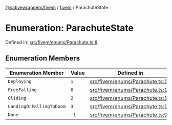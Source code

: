 [@nativewrappers/fivem](../../README.md) / [fivem](../README.md) / ParachuteState

# Enumeration: ParachuteState

Defined in: [src/fivem/enums/Parachute.ts:8](https://github.com/nativewrappers/nativewrappers/blob/ef9379993d0b7126700360ea0bc0e228bd354e81/src/fivem/enums/Parachute.ts#L8)

## Enumeration Members

| Enumeration Member | Value | Defined in |
| ------ | ------ | ------ |
| <a id="deploying"></a> `Deploying` | `1` | [src/fivem/enums/Parachute.ts:11](https://github.com/nativewrappers/nativewrappers/blob/ef9379993d0b7126700360ea0bc0e228bd354e81/src/fivem/enums/Parachute.ts#L11) |
| <a id="freefalling"></a> `FreeFalling` | `0` | [src/fivem/enums/Parachute.ts:10](https://github.com/nativewrappers/nativewrappers/blob/ef9379993d0b7126700360ea0bc0e228bd354e81/src/fivem/enums/Parachute.ts#L10) |
| <a id="gliding"></a> `Gliding` | `2` | [src/fivem/enums/Parachute.ts:12](https://github.com/nativewrappers/nativewrappers/blob/ef9379993d0b7126700360ea0bc0e228bd354e81/src/fivem/enums/Parachute.ts#L12) |
| <a id="landingorfallingtodoom"></a> `LandingOrFallingToDoom` | `3` | [src/fivem/enums/Parachute.ts:13](https://github.com/nativewrappers/nativewrappers/blob/ef9379993d0b7126700360ea0bc0e228bd354e81/src/fivem/enums/Parachute.ts#L13) |
| <a id="none"></a> `None` | `-1` | [src/fivem/enums/Parachute.ts:9](https://github.com/nativewrappers/nativewrappers/blob/ef9379993d0b7126700360ea0bc0e228bd354e81/src/fivem/enums/Parachute.ts#L9) |

